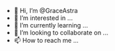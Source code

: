 - 👋 Hi, I’m @GraceAstra
- 👀 I’m interested in ...
- 🌱 I’m currently learning ...
- 💞️ I’m looking to collaborate on ...
- 📫 How to reach me ...

<!---
GraceAstra/GraceAstra is a ✨ special ✨ repository because its `README.md` (this file) appears on your GitHub profile.
You can click the Preview link to take a look at your changes.
--->
